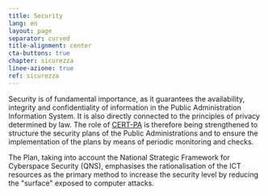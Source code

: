 ```yaml
---
title: Security
lang: en
layout: page
separator: curved
title-alignment: center
cta-buttons: true
chapter: sicurezza
linee-azione: true
ref: sicurezza
---
```

Security is of fundamental importance, as it guarantees the availability, integrity and confidentiality of information in the Public Administration Information System. It is also directly connected to the principles of privacy determined by law. The role of [CERT-PA](https://www.cert-pa.it/) is therefore being strengthened to structure the security plans of the Public Administrations and to ensure the implementation of the plans by means of periodic monitoring and checks.

The Plan, taking into account the National Strategic Framework for Cyberspace Security (QNS), emphasises the rationalisation of the ICT resources as the primary method to increase the security level by reducing the &quot;surface&quot; exposed to computer attacks.

